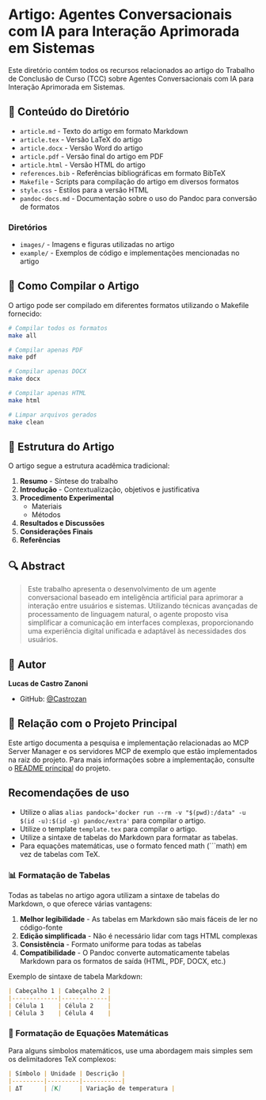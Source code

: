 # Artigo: Agentes Conversacionais com IA para Interação Aprimorada em Sistemas

Este diretório contém todos os recursos relacionados ao artigo do Trabalho de Conclusão de Curso (TCC) sobre Agentes Conversacionais com IA para Interação Aprimorada em Sistemas.

## 📑 Conteúdo do Diretório

- `article.md` - Texto do artigo em formato Markdown
- `article.tex` - Versão LaTeX do artigo
- `article.docx` - Versão Word do artigo
- `article.pdf` - Versão final do artigo em PDF
- `article.html` - Versão HTML do artigo
- `references.bib` - Referências bibliográficas em formato BibTeX
- `Makefile` - Scripts para compilação do artigo em diversos formatos
- `style.css` - Estilos para a versão HTML
- `pandoc-docs.md` - Documentação sobre o uso do Pandoc para conversão de formatos

### Diretórios
- `images/` - Imagens e figuras utilizadas no artigo
- `example/` - Exemplos de código e implementações mencionadas no artigo

## 🔧 Como Compilar o Artigo

O artigo pode ser compilado em diferentes formatos utilizando o Makefile fornecido:

```bash
# Compilar todos os formatos
make all

# Compilar apenas PDF
make pdf

# Compilar apenas DOCX
make docx

# Compilar apenas HTML
make html

# Limpar arquivos gerados
make clean
```

## 📝 Estrutura do Artigo

O artigo segue a estrutura acadêmica tradicional:

1. **Resumo** - Síntese do trabalho
2. **Introdução** - Contextualização, objetivos e justificativa
3. **Procedimento Experimental**
   - Materiais
   - Métodos
4. **Resultados e Discussões**
5. **Considerações Finais**
6. **Referências**

## 🔍 Abstract

> Este trabalho apresenta o desenvolvimento de um agente conversacional baseado em inteligência artificial para aprimorar a interação entre usuários e sistemas. Utilizando técnicas avançadas de processamento de linguagem natural, o agente proposto visa simplificar a comunicação em interfaces complexas, proporcionando uma experiência digital unificada e adaptável às necessidades dos usuários.

## 👤 Autor

**Lucas de Castro Zanoni**
- GitHub: [@Castrozan](https://github.com/Castrozan)

## 🧩 Relação com o Projeto Principal

Este artigo documenta a pesquisa e implementação relacionadas ao MCP Server Manager e os servidores MCP de exemplo que estão implementados na raiz do projeto. Para mais informações sobre a implementação, consulte o [README principal](../README.md) do projeto.


## Recomendações de uso

- Utilize o alias ```alias pandock='docker run --rm -v "$(pwd):/data" -u $(id -u):$(id -g) pandoc/extra'``` para compilar o artigo.
- Utilize o template ```template.tex``` para compilar o artigo.
- Utilize a sintaxe de tabelas do Markdown para formatar as tabelas.
- Para equações matemáticas, use o formato fenced math (```math) em vez de tabelas com TeX.

### 📊 Formatação de Tabelas

Todas as tabelas no artigo agora utilizam a sintaxe de tabelas do Markdown, o que oferece várias vantagens:

1. **Melhor legibilidade** - As tabelas em Markdown são mais fáceis de ler no código-fonte
2. **Edição simplificada** - Não é necessário lidar com tags HTML complexas
3. **Consistência** - Formato uniforme para todas as tabelas
4. **Compatibilidade** - O Pandoc converte automaticamente tabelas Markdown para os formatos de saída (HTML, PDF, DOCX, etc.)

Exemplo de sintaxe de tabela Markdown:

```markdown
| Cabeçalho 1 | Cabeçalho 2 |
|-------------|-------------|
| Célula 1    | Célula 2    |
| Célula 3    | Célula 4    |
```

### 📐 Formatação de Equações Matemáticas

Para alguns símbolos matemáticos, use uma abordagem mais simples sem os delimitadores TeX complexos:

```markdown
| Símbolo | Unidade | Descrição |
|---------|---------|-----------|
| ΔT      | [K]     | Variação de temperatura |
```
